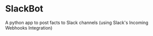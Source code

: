 # SlackBot

A python app to post facts to Slack channels (using Slack's Incoming Webhooks Integration)
